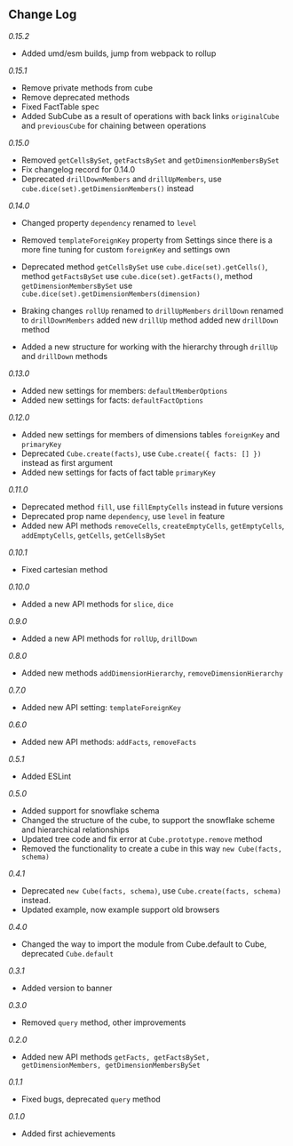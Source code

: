 ## Change Log
*0.15.2*
- Added umd/esm builds, jump from webpack to rollup

*0.15.1*
- Remove private methods from cube
- Remove deprecated methods
- Fixed FactTable spec
- Added SubCube as a result of operations with back links `originalCube` and `previousCube` for chaining between operations

*0.15.0*
- Removed `getCellsBySet`, `getFactsBySet` and `getDimensionMembersBySet`
- Fix changelog record for 0.14.0
- Deprecated `drillDownMembers` and `drillUpMembers`, use `cube.dice(set).getDimensionMembers()` instead

*0.14.0*
- Changed property `dependency` renamed to `level`
- Removed `templateForeignKey` property from Settings since there is a more fine tuning for custom `foreignKey` and settings own
- Deprecated
	method `getCellsBySet` use `cube.dice(set).getCells()`, 
	method `getFactsBySet` use `cube.dice(set).getFacts()`,
	method `getDimensionMembersBySet` use `cube.dice(set).getDimensionMembers(dimension)`
	
- Braking changes
	`rollUp` renamed to `drillUpMembers`
	`drillDown` renamed to `drillDownMembers`
	added new `drillUp` method
	added new `drillDown` method
- Added a new structure for working with the hierarchy through `drillUp` and `drillDown` methods

*0.13.0*
- Added new settings for members: `defaultMemberOptions`
- Added new settings for facts: `defaultFactOptions`

*0.12.0*
- Added new settings for members of dimensions tables `foreignKey` and `primaryKey`
- Deprecated `Cube.create(facts)`, use `Cube.create({ facts: [] })` instead as first argument
- Added new settings for facts of fact table `primaryKey`

*0.11.0*
- Deprecated method `fill`, use `fillEmptyCells` instead in future versions
- Deprecated prop name `dependency`, use `level` in feature
- Added new API methods `removeCells`, `createEmptyCells`, `getEmptyCells`, `addEmptyCells`, `getCells`, `getCellsBySet`

*0.10.1*
- Fixed cartesian method

*0.10.0*
- Added a new API methods for `slice`, `dice`

*0.9.0*
- Added a new API methods for `rollUp`, `drillDown`

*0.8.0*
- Added new methods `addDimensionHierarchy`, `removeDimensionHierarchy`

*0.7.0*
- Added new API setting: `templateForeignKey`

*0.6.0*
- Added new API methods: `addFacts`, `removeFacts`

*0.5.1*
- Added ESLint
 
*0.5.0* 
- Added support for snowflake schema
- Changed the structure of the cube, to support the snowflake scheme and hierarchical relationships
- Updated tree code and fix error at `Cube.prototype.remove` method
- Removed the functionality to create a cube in this way `new Cube(facts, schema)`

*0.4.1* 
- Deprecated `new Cube(facts, schema)`, use `Cube.create(facts, schema)` instead. 
- Updated example, now example support old browsers

*0.4.0* 
- Changed the way to import the module from Cube.default to Cube, deprecated `Cube.default`

*0.3.1* 
- Added version to banner

*0.3.0* 
- Removed `query` method, other improvements

*0.2.0* 
- Added new API methods `getFacts, getFactsBySet, getDimensionMembers, getDimensionMembersBySet`

*0.1.1* 
- Fixed bugs, deprecated `query` method

*0.1.0* 
- Added first achievements